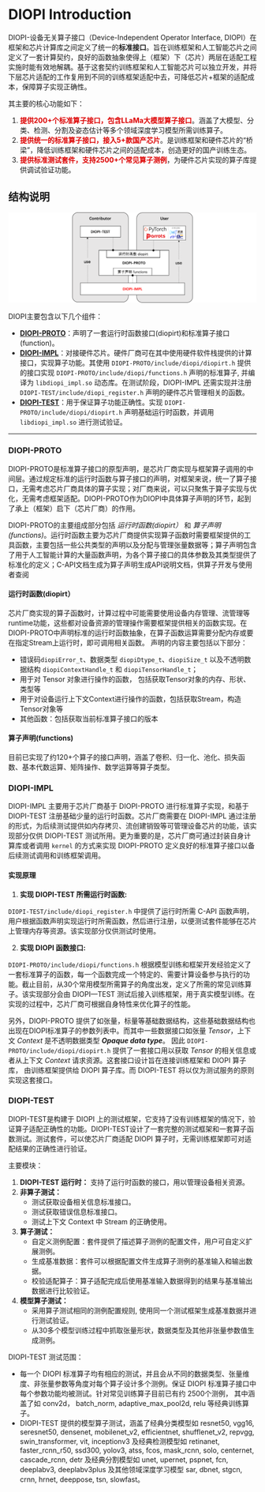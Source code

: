 # DIOPI Introduction

DIOPI-设备无关算子接口（Device-Independent Operator Interface, DIOPI）在框架和芯片计算库之间定义了统一的**标准接口**。旨在训练框架和人工智能芯片之间定义了一套计算契约，良好的函数抽象使得上（框架）下（芯片）两层在适配工程实施时能有效地解耦。基于这套契约训练框架和人工智能芯片可以独立开发，并将下层芯片适配的工作复用到不同的训练框架适配中去，可降低芯片+框架的适配成本，保障算子实现正确性。

其主要的核心功能如下：
1. **<font color="dd0000">提供200+个标准算子接口，包含LLaMa大模型算子接口</font>**。涵盖了大模型、分类、检测、分割及姿态估计等多个领域深度学习模型所需训练算子。
2. **<font color="dd0000">提供统一的标准算子接口，接入5+款国产芯片</font>**。是训练框架和硬件芯片的“桥梁”，降低训练框架和硬件芯片之间的适配成本，创造更好的国产训练生态。
3. **<font color="dd0000">提供标准测试套件，支持2500+个常见算子测例</font>**，为硬件芯片实现的算子库提供调试验证功能。


## 结构说明

![结构](../../_static/image/DIOPI_structure.png)


DIOPI主要包含以下几个组件：

- **[DIOPI-PROTO](https://github.com/DeepLink-org/DIOPI/tree/main/DIOPI-PROTO)**：声明了一套运行时函数接口(diopirt)和标准算子接口(function)。
- **[DIOPI-IMPL](https://github.com/DeepLink-org/DIOPI/tree/main/DIOPI-IMPL)**：对接硬件芯片。硬件厂商可在其中使用硬件软件栈提供的计算接口，实现算子功能。其使用 ```DIOPI-PROTO/include/diopi/diopirt.h``` 提供的接口实现 ```DIOPI-PROTO/include/diopi/functions.h``` 声明的标准算子, 并编译为 ```libdiopi_impl.so``` 动态库。在测试阶段，DIOPI-IMPL 还需实现并注册 ```DIOPI-TEST/include/diopi_register.h``` 声明的硬件芯片管理相关的函数。
- **[DIOPI-TEST](https://github.com/DeepLink-org/DIOPI/tree/main/DIOPI-TEST)**：用于保证算子功能正确性。实现 ```DIOPI-PROTO/include/diopi/diopirt.h``` 声明基础运行时函数，并调用 ```libdiopi_impl.so``` 进行测试验证。

----

### DIOPI-PROTO

DIOPI-PROTO是标准算子接口的原型声明，是芯片厂商实现与框架算子调用的中间层。通过规定标准的运行时函数与算子接口的声明，对框架来说，统一了算子接口，无需考虑芯片厂商具体的算子实现；对厂商来说，可以只聚焦于算子实现与优化，无需考虑框架适配。DIOPI-PROTO作为DIOPI中具体算子声明的环节，起到了承上（框架）启下（芯片厂商）的作用。

DIOPI-PROTO的主要组成部分包括 _运行时函数(diopirt）_ 和 _算子声明(functions)_。运行时函数主要为芯片厂商提供实现算子函数时需要框架提供的工具函数，主要包括一些公共类型的声明以及分配与管理张量数据等；算子声明包含了用于人工智能计算的大量函数声明，为各个算子接口的具体参数及其类型提供了标准化的定义；C-API文档生成为算子声明生成API说明文档，供算子开发与使用者查阅

#### 运行时函数(diopirt）
芯片厂商实现的算子函数时，计算过程中可能需要使用设备内存管理、流管理等runtime功能，这些都对设备资源的管理操作需要框架提供相关的函数实现。在DIOPI-PROTO中声明标准的运行时函数抽象，在算子函数运算需要分配内存或要在指定Stream上运行时，即可调用相关函数。
声明的内容主要包括以下部分：
-   错误码```diopiError_t```、数据类型 ```diopiDtype_t```、```diopiSize_t``` 以及不透明数据结构 ```diopiContextHandle_t``` 和 ```diopiTensorHandle_t```；
-   用于对 Tensor 对象进行操作的函数， 包括获取Tensor对象的内存、形状、类型等
-   用于对设备运行上下文Context进行操作的函数，包括获取Stream，构造Tensor对象等
-   其他函数：包括获取当前标准算子接口的版本

#### 算子声明(functions)
目前已实现了约120+个算子的接口声明，涵盖了卷积、归一化、池化、损失函数、基本代数运算、矩阵操作、数学运算等算子类型。


### DIOPI-IMPL

DIOPI-IMPL 主要用于芯片厂商基于 DIOPI-PROTO 进行标准算子实现，和基于 DIOPI-TEST 注册基础少量的运行时函数。芯片厂商需要在 DIOPI-IMPL 通过注册的形式，为后续测试提供如内存拷贝、流创建销毁等可管理设备芯片的功能，该实现部分仅供 DIOPI-TEST 测试所用。更为重要的是，芯片厂商可通过封装自身计算库或者调用 ```kernel``` 的方式来实现 DIOPI-PROTO 定义良好的标准算子接口以备后续测试调用和训练框架调用。

#### 实现原理

1. **实现 DIOPI-TEST 所需运行时函数:**

  ```DIOPI-TEST/include/diopi_register.h``` 中提供了运行时所需 C-API 函数声明，用户根据函数声明实现运行时所需函数，然后进行注册，以便测试套件能够在芯片上管理内存等资源。该实现部分仅供测试时使用。

2. **实现 DIOPI 函数接口:**

  ``DIOPI-PROTO/include/diopi/functions.h`` 根据模型训练和框架开发经验定义了一套标准算子的函数，每一个函数完成一个特定的、需要计算设备参与执行的功能。截止目前，从30个常用模型所需算子的角度出发，定义了所需的常见训练算子。该实现部分会由 DIOPI—TEST 测试后接入训练框架，用于真实模型训练。在实现的过程中，芯片厂商可根据自身特性来优化算子的性能。

  另外，DIOPI-PROTO 提供了如张量，标量等基础数据结构，这些基础数据结构也出现在DIOPI标准算子的参数列表中。而其中一些数据接口如张量 *Tensor*，上下文 *Context* 是不透明数据类型 ***Opaque data type***。 因此 ``DIOPI-PROTO/include/diopi/diopirt.h`` 提供了一套接口用以获取 *Tensor* 的相关信息或者从上下文 *Context* 请求资源。这套接口设计旨在连接训练框架和 DIOPI 算子库， 由训练框架提供给 DIOPI 算子库。而 DIOPI-TEST 将以仅为测试服务的原则实现这套接口。

### DIOPI-TEST

DIOPI-TEST是构建于 DIOPI 上的测试框架，它支持了没有训练框架的情况下，验证算子适配正确性的功能。DIOPI-TEST设计了一套完整的测试框架和一套算子函数测试。测试套件，可以使芯片厂商适配 DIOPI 算子时，无需训练框架即可对适配结果的正确性进行验证。

主要模块：
1. **DIOPI-TEST 运行时：** 支持了运行时函数的接口，用以管理设备相关资源。
2. **非算子测试：**
    * 测试获取设备相关信息标准接口。
    * 测试获取错误信息标准接口。
    * 测试上下文 Context 中 Stream 的正确使用。
3. **算子测试：**
    * 自定义测例配置：套件提供了描述算子测例的配置文件，用户可自定义扩展测例。
    * 生成基准数据：套件可以根据配置文件生成算子测例的基准输入和输出数据。
    * 校验适配算子：算子适配完成后使用基准输入数据得到的结果与基准输出数据进行比较验证。
4. **模型算子测试：**
    * 采用算子测试相同的测例配置规则, 使用同一个测试框架生成基准数据并进行测试验证。
    * 从30多个模型训练过程中抓取张量形状，数据类型及其他非张量参数值生成测例。


DIOPI-TEST 测试范围：
* 每一个 DIOPI 标准算子均有相应的测试，并且会从不同的数据类型、张量维度、非张量参数等角度对每个算子设计多个测例。保证 DIOPI 标准算子接口中每个参数功能均被测试。针对常见训练算子目前已有约 2500个测例， 其中涵盖了如 conv2d， batch_norm, adaptive_max_pool2d, relu 等经典训练算子。
* DIOPI-TEST 提供的模型算子测试，涵盖了经典分类模型如 resnet50, vgg16, seresnet50, densenet, mobilenet_v2, efficientnet, shufflenet_v2, repvgg, swin_transformer, vit, inceptionv3 及经典检测模型如 retinanet, faster_rcnn_r50, ssd300, yolov3, atss, fcos, mask_rcnn, solo, centernet, cascade_rcnn, detr 及经典分割模型如 unet, upernet, pspnet, fcn, deeplabv3, deeplabv3plus 及其他领域深度学习模型 sar, dbnet, stgcn, crnn, hrnet, deeppose, tsn, slowfast。





<!--
## Learn More

组件介绍
* [DIOPI-PROTO Readme](https://github.com/DeepLink-org/DIOPI/tree/main/DIOPI-PROTO#readme)
* [DIOPI-IMPL Readme](https://github.com/DeepLink-org/DIOPI/tree/main/DIOPI-IMPL#readme)
* [DIOPI-TEST Readme](https://github.com/DeepLink-org/DIOPI/tree/main/DIOPI-TEST#readme)
<!--* [DIPU-Adapter Readme](DIPU-Adapter.md)-->
<!--
其他文档
<!--* [API文档]{} -->
<!--* [常见问题](https://deeplink-org.github.io/OpenComputeLab.github.io/5%20FAQ.html)
* [Release Note](https://github.com/DeepLink-org/DIOPI/releases)
* [开发者指南](https://github.com/DeepLink-org/DIOPI/blob/main/Contributors.md)

-->